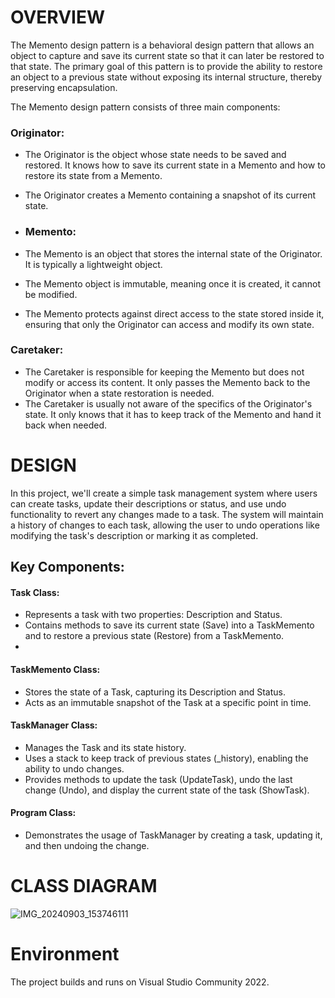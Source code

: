 # OVERVIEW
The Memento design pattern is a behavioral design pattern that allows an object to capture and save its current state so that it can later be restored to that state. The primary goal of this pattern is to provide the ability to restore an object to a previous state without exposing its internal structure, thereby preserving encapsulation.

The Memento design pattern consists of three main components:

### Originator:
- The Originator is the object whose state needs to be saved and restored. It knows how to save its current state   in a Memento and how to restore its state from a Memento.
- The Originator creates a Memento containing a snapshot of its current state.

- ### Memento:
- The Memento is an object that stores the internal state of the Originator. It is typically a lightweight object.
- The Memento object is immutable, meaning once it is created, it cannot be modified.
- The Memento protects against direct access to the state stored inside it, ensuring that only the Originator can access and modify its own state.

### Caretaker:
- The Caretaker is responsible for keeping the Memento but does not modify or access its content. It only passes the Memento back to the Originator when a state restoration is needed.
- The Caretaker is usually not aware of the specifics of the Originator's state. It only knows that it has to keep track of the Memento and hand it back when needed.


# DESIGN

In this project, we'll create a simple task management system where users can create tasks, update their descriptions or status, and use undo functionality to revert any changes made to a task. The system will maintain a history of changes to each task, allowing the user to undo operations like modifying the task's description or marking it as completed.

## Key Components:
#### Task Class:
- Represents a task with two properties: Description and Status.
- Contains methods to save its current state (Save) into a TaskMemento and to restore a previous state (Restore) from a TaskMemento.
- 
#### TaskMemento Class:
- Stores the state of a Task, capturing its Description and Status.
- Acts as an immutable snapshot of the Task at a specific point in time.

#### TaskManager Class:
- Manages the Task and its state history.
- Uses a stack to keep track of previous states (_history), enabling the ability to undo changes.
- Provides methods to update the task (UpdateTask), undo the last change (Undo), and display the current state of the task (ShowTask).

#### Program Class:
- Demonstrates the usage of TaskManager by creating a task, updating it, and then undoing the change.


# CLASS DIAGRAM
![IMG_20240903_153746111](https://github.com/user-attachments/assets/f5c4a280-ad33-442a-8773-8f41a51626ce)

# Environment
The project builds and runs on Visual Studio Community 2022.

